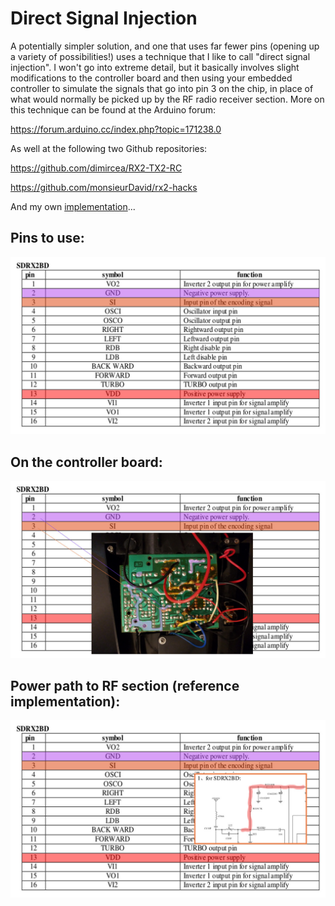 # Direct Signal Injection

A potentially simpler solution, and one that uses far fewer pins (opening up a variety of possibilities!) uses a technique that I like to call "direct signal injection". I won't go into extreme detail, but it basically involves slight modifications to the controller board and then using your embedded controller to simulate the signals that go into pin 3 on the chip, in place of what would normally be picked up by the RF radio receiver section. More on this technique can be found at the Arduino forum:

https://forum.arduino.cc/index.php?topic=171238.0

As well at the following two Github repositories:

https://github.com/dimircea/RX2-TX2-RC

https://github.com/monsieurDavid/rx2-hacks

And my own [implementation](../../software/arduino)...

## Pins to use:

![functions](./dsi-pins-2-3-13.jpg)

## On the controller board:

![functions](./dsi-pins-and-board.jpg)

## Power path to RF section (reference implementation):

![functions](./power-to-rf.jpg)